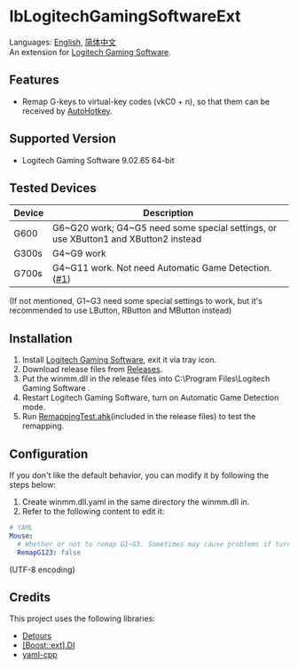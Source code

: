 # IbLogitechGamingSoftwareExt
Languages: [English](README.md), [简体中文](README.zh-Hans.md)  
An extension for [Logitech Gaming Software](https://support.logi.com/hc/en-gb/articles/360025298053-Logitech-Gaming-Software).

## Features
* Remap G-keys to virtual-key codes (vkC0 + n), so that them can be received by [AutoHotkey](https://www.autohotkey.com/).

## Supported Version
* Logitech Gaming Software 9.02.65 64-bit

## Tested Devices
Device | Description
------ | -----------
G600   | G6\~G20 work; G4\~G5 need some special settings, or use XButton1 and XButton2 instead
G300s  | G4\~G9 work
G700s  | G4\~G11 work. Not need Automatic Game Detection. ([#1](../../issues/1))

(If not mentioned, G1\~G3 need some special settings to work, but it's recommended to use LButton, RButton and MButton instead)

## Installation
1. Install [Logitech Gaming Software](https://support.logi.com/hc/en-gb/articles/360025298053-Logitech-Gaming-Software), exit it via tray icon.
1. Download release files from [Releases](../../releases).
1. Put the winmm.dll in the release files into C:\Program Files\Logitech Gaming Software .
1. Restart Logitech Gaming Software, turn on Automatic Game Detection mode.
1. Run [RemappingTest.ahk](RemappingTest.ahk)(included in the release files) to test the remapping.

## Configuration
If you don't like the default behavior, you can modify it by following the steps below:
1. Create winmm.dll.yaml in the same directory the winmm.dll in.
1. Refer to the following content to edit it:
```yaml
# YAML
Mouse:
  # Whether or not to remap G1~G3. Sometimes may cause problems if turned on.
  RemapG123: false
```
(UTF-8 encoding)

## Credits
This project uses the following libraries:

* [Detours](https://github.com/microsoft/detours)
* [[Boost::ext].DI](https://github.com/boost-ext/di)
* [yaml-cpp](https://github.com/jbeder/yaml-cpp)